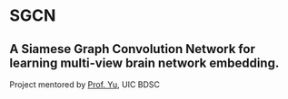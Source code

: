 # SGCN
## A Siamese Graph Convolution Network for learning multi-view brain network embedding.
Project mentored by [Prof. Yu](https://www.cs.uic.edu/PSYu/), UIC BDSC
